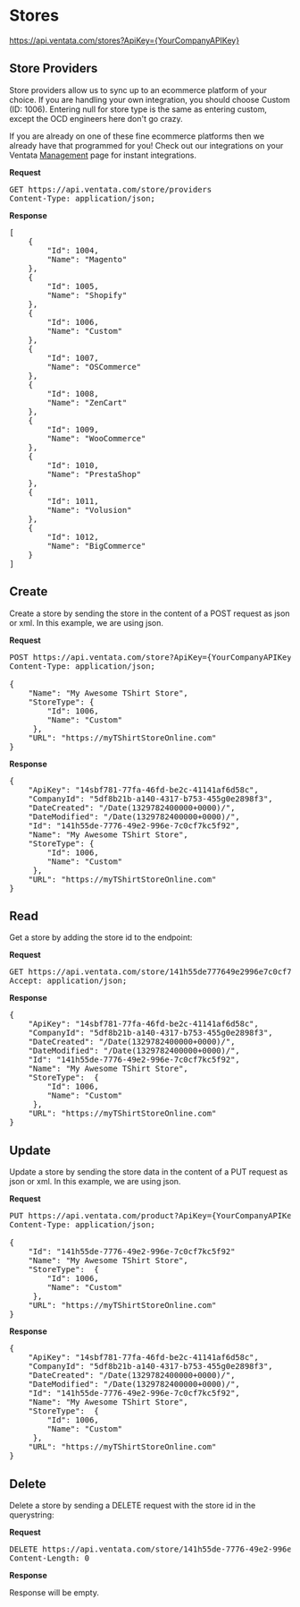 Stores
============

https://api.ventata.com/stores?ApiKey={YourCompanyAPIKey}

Store Providers
-------------------------

Store providers allow us to sync up to an ecommerce platform of your choice.   If you are handling your own integration, you should choose Custom (ID: 1006).  Entering null for store type is the same as entering custom, except the OCD engineers here don't go crazy.

If you are already on one of these fine ecommerce platforms then we already have that programmed for you!  Check out our integrations on your Ventata [Management](https://manage.ventata.com/) page for instant integrations.

**Request**
<pre>
GET https://api.ventata.com/store/providers
Content-Type: application/json;
</pre>

**Response**
<pre>
[
    {
        "Id": 1004,
        "Name": "Magento"
    },
    {
        "Id": 1005,
        "Name": "Shopify"
    },
    {
        "Id": 1006,
        "Name": "Custom"
    },
    {
        "Id": 1007,
        "Name": "OSCommerce"
    },
    {
        "Id": 1008,
        "Name": "ZenCart"
    },
    {
        "Id": 1009,
        "Name": "WooCommerce"
    },
    {
        "Id": 1010,
        "Name": "PrestaShop"
    },
    {
        "Id": 1011,
        "Name": "Volusion"
    },
    {
        "Id": 1012,
        "Name": "BigCommerce"
    }
]
</pre>

Create
-------------------------

Create a store by sending the store in the content of a POST request as json or xml.   In this example, we are using json.

**Request**
<pre>
POST https://api.ventata.com/store?ApiKey={YourCompanyAPIKey}
Content-Type: application/json;

{
    "Name": "My Awesome TShirt Store",
    "StoreType": {
        "Id": 1006,
        "Name": "Custom"
     },
    "URL": "https://myTShirtStoreOnline.com"
}
</pre>

**Response**
<pre>
{
    "ApiKey": "14sbf781-77fa-46fd-be2c-41141af6d58c",
    "CompanyId": "5df8b21b-a140-4317-b753-455g0e2898f3",
    "DateCreated": "/Date(1329782400000+0000)/",
    "DateModified": "/Date(1329782400000+0000)/",
    "Id": "141h55de-7776-49e2-996e-7c0cf7kc5f92",
    "Name": "My Awesome TShirt Store",
    "StoreType": {
        "Id": 1006,
        "Name": "Custom"
     },
    "URL": "https://myTShirtStoreOnline.com"
}
</pre>


Read
-------------------------
Get a store by adding the store id to the endpoint:

**Request**
<pre>
GET https://api.ventata.com/store/141h55de777649e2996e7c0cf7kc5f92?ApiKey={YourCompanyAPIKey}
Accept: application/json;
</pre>

**Response**
<pre>
{
    "ApiKey": "14sbf781-77fa-46fd-be2c-41141af6d58c",
    "CompanyId": "5df8b21b-a140-4317-b753-455g0e2898f3",
    "DateCreated": "/Date(1329782400000+0000)/",
    "DateModified": "/Date(1329782400000+0000)/",
    "Id": "141h55de-7776-49e2-996e-7c0cf7kc5f92",
    "Name": "My Awesome TShirt Store",
    "StoreType":  {
        "Id": 1006,
        "Name": "Custom"
     },
    "URL": "https://myTShirtStoreOnline.com"
}
</pre>


Update
-------------------------
Update a store by sending the store data in the content of a PUT request as json or xml.   In this example, we are using json.

**Request**
<pre>
PUT https://api.ventata.com/product?ApiKey={YourCompanyAPIKey}
Content-Type: application/json;

{
    "Id": "141h55de-7776-49e2-996e-7c0cf7kc5f92"
    "Name": "My Awesome TShirt Store",
    "StoreType":  {
        "Id": 1006,
        "Name": "Custom"
     },
    "URL": "https://myTShirtStoreOnline.com"
}
</pre>

**Response**
<pre>
{
    "ApiKey": "14sbf781-77fa-46fd-be2c-41141af6d58c",
    "CompanyId": "5df8b21b-a140-4317-b753-455g0e2898f3",
    "DateCreated": "/Date(1329782400000+0000)/",
    "DateModified": "/Date(1329782400000+0000)/",
    "Id": "141h55de-7776-49e2-996e-7c0cf7kc5f92",
    "Name": "My Awesome TShirt Store",
    "StoreType":  {
        "Id": 1006,
        "Name": "Custom"
     },
    "URL": "https://myTShirtStoreOnline.com"
}
</pre>


Delete
-------------------------
Delete a store by sending a DELETE request with the store id in the querystring:

**Request**
<pre>
DELETE https://api.ventata.com/store/141h55de-7776-49e2-996e-7c0cf7kc5f92?ApiKey={YourCompanyAPIKey}
Content-Length: 0
</pre>

**Response**

Response will be empty.


